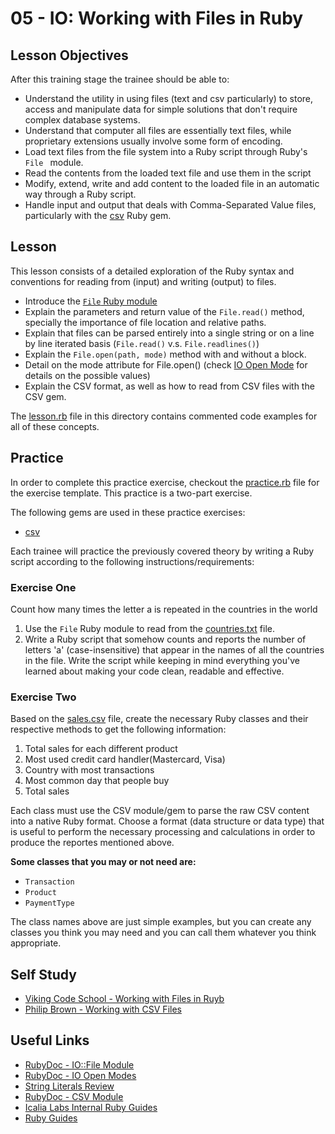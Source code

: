 # 05 - IO: Working with Files in Ruby

## Lesson Objectives

After this training stage the trainee should be able to: 

+ Understand the utility in using files (text and csv particularly) to store, access and manipulate data for simple solutions that don't require complex database systems.
+ Understand that computer all files are essentially text files, while proprietary extensions usually involve some form of encoding.
+ Load text files from the file system into a Ruby script through Ruby's `File ` module.
+ Read the contents from the loaded text file and use them in the script
+ Modify, extend, write and add content to the loaded file in an automatic way through a Ruby script.
+ Handle input and output that deals with Comma-Separated Value files, particularly with the [csv](https://github.com/ruby/csv) Ruby gem.
  
## Lesson

This lesson consists of a detailed exploration of the Ruby syntax and conventions for reading from (input) and writing (output) to files.

+ Introduce the [`File` Ruby module](http://ruby-doc.org/core-2.2.0/File.html)
+ Explain the parameters and return value of the `File.read()` method, specially the importance of file location and relative paths.
+ Explain that files can be parsed entirely into a single string or on a line by line iterated basis (`File.read()` v.s. `File.readlines()`)
+ Explain the `File.open(path, mode)` method with and without a block.
+ Detail on the mode attribute for File.open() (check [IO Open Mode](https://ruby-doc.org/core-2.2.0/IO.html#method-c-new) for details on the possible values)
+ Explain the CSV format, as well as how to read from CSV files with the CSV gem.

The [lesson.rb](/lesson.rb) file in this directory contains commented code examples for all of these concepts.

## Practice

In order to complete this practice exercise, checkout the [practice.rb](/practice.rb) file for the exercise template. This practice is a two-part exercise.

The following gems are used in these practice exercises:

+ [csv](https://github.com/ruby/csv) 

Each trainee will practice the previously covered theory by writing a Ruby script according to the following instructions/requirements:

### Exercise One

Count how many times the letter a is repeated in the countries in the world

1. Use the `File` Ruby module to read from the [countries.txt](countries.txt) file.
2. Write a Ruby script that somehow counts and reports the number of letters 'a' (case-insensitive) that appear in the names of all the countries in the file. Write the script while keeping in mind everything you've learned about making your code clean, readable and effective.

### Exercise Two

Based on the [sales.csv](sales.csv) file, create the necessary Ruby classes and their respective methods to get the following information:

1. Total sales for each different product
2. Most used credit card handler(Mastercard, Visa)
3. Country with most transactions
4. Most common day that people buy
5. Total sales

Each class must use the CSV module/gem to parse the raw CSV content into a native Ruby format. Choose a format (data structure or data type) that is useful to perform the necessary processing and calculations in order to produce the reportes mentioned above.

 **Some classes that you may or not need are:**

+ `Transaction`
+ `Product`
+ `PaymentType`

 The class names above are just simple examples, but you can create any classes you think you may need and you can call them whatever you think appropriate.

## Self Study

+ [Viking Code School - Working with Files in Ruyb](https://www.vikingcodeschool.com/professional-development-with-ruby/working-with-files-in-ruby)
+ [Philip Brown - Working with CSV Files](https://www.culttt.com/2016/04/20/working-csvs-ruby/)

## Useful Links

+ [RubyDoc - IO::File Module](http://ruby-doc.org/core-2.2.0/File.html)
+ [RubyDoc - IO Open Modes](https://ruby-doc.org/core-2.6.1/IO.html#method-c-ne)
+ [String Literals Review](https://mikeyhogarth.wordpress.com/2011/11/24/notation-for-ruby-literals)
+ [RubyDoc - CSV Module](http://ruby-doc.org/stdlib-1.9.2/libdoc/csv/rdoc/CSV.html)
+ [Icalia Labs Internal Ruby Guides](https://github.com/IcaliaLabs/guides/tree/master/stack/ruby)
+ [Ruby Guides](https://www.rubyguides.com/)
